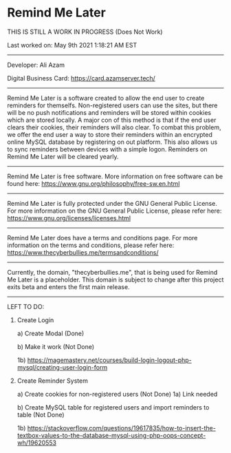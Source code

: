 **Remind Me Later**
=============
THIS IS STILL A WORK IN PROGRESS (Does Not Work)

Last worked on: May 9th 2021 1:18:21 AM EST
___
Developer: Ali Azam

Digital Business Card: https://card.azamserver.tech/
___
Remind Me Later is a software created to allow the end user to create reminders for themselfs. Non-registered users can use the sites, but there will be no push notifications and reminders will be stored within cookies which are stored locally. A major con of this method is that if the end user clears their cookies, their reminders will also clear. To combat this problem, we offer the end user a way to store their reminders within an encrypted online MySQL database by registering on out platform. This also allows us to sync reminders between devices with a simple logon. Reminders on Remind Me Later will be cleared yearly.
___
Remind Me Later is free software. More information on free software can be found here: https://www.gnu.org/philosophy/free-sw.en.html
___
Remind Me Later is fully protected under the GNU General Public License. For more information on the GNU General Public License, please refer here: https://www.gnu.org/licenses/licenses.html
___
Remind Me Later does have a terms and conditions page. For more information on the terms and conditions, please refer here: https://www.thecyberbullies.me/termsandconditions/
___
Currently, the domain, "thecyberbullies.me", that is being used for Remind Me Later is a placeholder. This domain is subject to change after this project exits beta and enters the first main release.
___
LEFT TO DO:


1) Create Login


   a) Create Modal (Done)


   b) Make it work (Not Done)


      1b) https://magemastery.net/courses/build-login-logout-php-mysql/creating-user-login-form


2) Create Reminder System


   a) Create cookies for non-registered users (Not Done)
      1a) Link needed


   b) Create MySQL table for registered users and import reminders to table (Not Done)


      1b) https://stackoverflow.com/questions/19617835/how-to-insert-the-textbox-values-to-the-database-mysql-using-php-oops-concept-wh/19620553